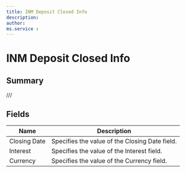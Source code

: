 ```yaml
---
title: INM Deposit Closed Info
description: 
author: 
ms.service : 
---
```


# INM Deposit Closed Info

## Summary

///

## Fields
<!-- You need to leave a space betwenn | your text and | -->

| Name | Description |
| ---- | ---- |
| Closing Date | Specifies the value of the Closing Date field. |
| Interest | Specifies the value of the Interest field. |
| Currency | Specifies the value of the Currency field. |
